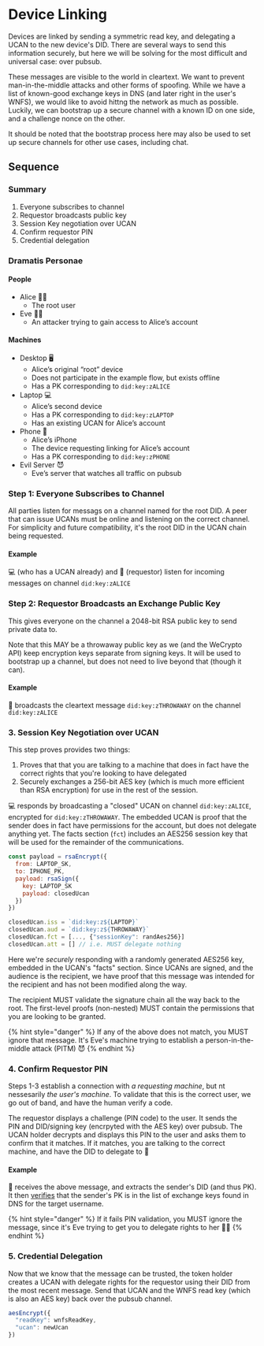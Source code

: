 # Device Linking

Devices are linked by sending a symmetric read key, and delegating a UCAN to the new device's DID. There are several ways to send this information securely, but here we will be solving for the most difficult and universal case: over pubsub.

These messages are visible to the world in cleartext. We want to prevent man-in-the-middle attacks and other forms of spoofing. While we have a list of known-good exchange keys in DNS \(and later right in the user's WNFS\), we would like to avoid hittng the network as much as possible. Luckily, we can bootstrap up a secure channel with a known ID on one side, and a challenge nonce on the other.

It should be noted that the bootstrap process here may also be used to set up secure channels for other use cases, including chat.

## Sequence

### Summary

1. Everyone subscribes to channel
2. Requestor broadcasts public key
3. Session Key negotiation over UCAN
4. Confirm requestor PIN
5. Credential delegation

### Dramatis Personae

#### People

* Alice 👩‍💻
  * The root user
* Eve 🦹‍♀️
  * An attacker trying to gain access to Alice’s account

#### Machines

* Desktop 🖥
  * Alice’s original “root” device
  * Does not participate in the example flow, but exists offline
  * Has a PK corresponding to `did:key:zALICE`
* Laptop 💻
  * Alice’s second device
  * Has a PK corresponding to `did:key:zLAPTOP`
  * Has an existing UCAN for Alice’s account
* Phone 📱
  * Alice’s iPhone
  * The device requesting linking for Alice’s account
  * Has a PK corresponding to `did:key:zPHONE`
* Evil Server 😈
  * Eve’s server that watches all traffic on pubsub

### **Step 1: Everyone Subscribes to Channel**

All parties listen for messags on a channel named for the root DID. A peer that can issue UCANs must be online and listening on the correct channel. For simplicity and future compatibility, it's the root DID in the UCAN chain being requested.

#### Example

💻 \(who has a UCAN already\) and 📱 \(requestor\) listen for incoming messages on channel `did:key:zALICE`

### **Step 2: Requestor Broadcasts an Exchange Public Key**

This gives everyone on the channel a 2048-bit RSA public key to send private data to.

Note that this MAY be a throwaway public key as we \(and the WeCrypto API\) keep encryption keys separate from signing keys. It will be used to bootstrap up a channel, but does not need to live beyond that \(though it can\).

#### Example

📱 broadcasts the cleartext message `did:key:zTHROWAWAY` on the channel `did:key:zALICE`

### **3. Session Key Negotiation over UCAN**

This step proves provides two things:

1. Proves that that you are talking to a machine that does in fact have the correct rights that you're looking to have delegated
2. Securely exchanges a 256-bit AES key \(which is much more efficient than RSA encryption\) for use in the rest of the session.

💻 responds by broadcasting a "closed" UCAN on channel `did:key:zALICE`, encrypted for `did:key:zTHROWAWAY`. The embedded UCAN is proof that the sender does in fact have permissions for the account, but does not delegate anything yet. The facts section \(`fct`\) includes an AES256 session key that will be used for the remainder of the communications.

```javascript
const payload = rsaEncrypt({
  from: LAPTOP_SK,
  to: IPHONE_PK, 
  payload: rsaSign({
    key: LAPTOP_SK
    payload: closedUcan
  })
})

closedUcan.iss = `did:key:z${LAPTOP}`
closedUcan.aud = `did:key:z${THROWAWAY}`
closedUcan.fct = [..., {"sessionKey": randAes256}]
closedUcan.att = [] // i.e. MUST delegate nothing
```

Here we're _securely_ responding with a randomly generated AES256 key, embedded in the UCAN's "facts" section. Since UCANs are signed, and the audience is the recipient, we have proof that this message was intended for the recipient and has not been modified along the way.

The recipient MUST validate the signature chain all the way back to the root. The first-level proofs \(non-nested\) MUST contain the permissions that you are looking to be granted.

{% hint style="danger" %}
If any of the above does not match, you MUST ignore that message. It's Eve's machine trying to establish a person-in-the-middle attack \(PITM\) 😈
{% endhint %}

### **4. Confirm Requestor PIN**

Steps 1-3 establish a connection with _a requesting machine_, but nt nessesarily _the user's machine_. To validate that this is the correct user, we go out of band, and have the human verify a code.

The requestor displays a challenge \(PIN code\) to the user. It sends the PIN and DID/signing key \(encrpyted with the AES key\) over pubsub. The UCAN holder decrypts and displays this PIN to the user and asks them to confirm that it matches. If it matches, you are talking to the correct machine, and have the DID to delegate to 🎉

#### Example

📱 receives the above message, and extracts the sender's DID \(and thus PK\). It then [verifies](https://developer.mozilla.org/en-US/docs/Web/API/SubtleCrypto/verify) that the sender's PK is in the list of exchange keys found in DNS for the target username.

{% hint style="danger" %}
If it fails PIN validation, you MUST ignore the message, since it's Eve trying to get you to delegate rights to her 🦹‍♀️
{% endhint %}

### **5. Credential Delegation**

Now that we know that the message can be trusted, the token holder creates a UCAN with delegate rights for the requestor using their DID from the most recent message. Send that UCAN and the WNFS read key \(which is also an AES key\) back over the pubsub channel.

```javascript
aesEncrypt({
  "readKey": wnfsReadKey,
  "ucan": newUcan
})
```


